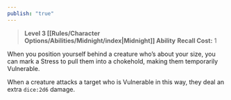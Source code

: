 ```yaml
---
publish: "true"
---
```

> **Level 3 [[Rules/Character Options/Abilities/Midnight/index|Midnight]] Ability**
> **Recall Cost:** 1

When you position yourself behind a creature who’s about your size, you can mark a Stress to pull them into a chokehold, making them temporarily Vulnerable.

When a creature attacks a target who is Vulnerable in this way, they deal an extra `dice:2d6` damage.
